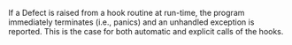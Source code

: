 If a Defect is raised from a hook routine at run-time, the program immediately
terminates (i.e., panics) and an unhandled exception is reported. This is the
case for both automatic and explicit calls of the hooks.